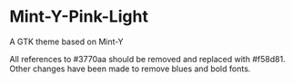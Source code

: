 # Mint-Y-Pink-Light
A GTK theme based on Mint-Y

All references to \#3770aa should be removed and replaced with \#f58d81. Other changes have been made to remove blues and bold fonts.
